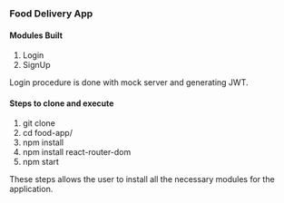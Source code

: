 ### Food Delivery App

#### Modules Built

1. Login
2. SignUp

Login procedure is done with mock server and generating JWT. 

#### Steps to clone and execute

1. git clone
2. cd food-app/
3. npm install
4. npm install react-router-dom
5. npm start

These steps allows the user to install all the necessary modules for the application.
